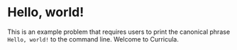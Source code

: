 # Hello, world!

This is an example problem that requires users to print the canonical phrase `Hello, world!` to the command line.
Welcome to Curricula.
